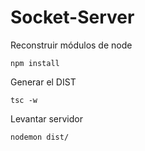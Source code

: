 # Socket-Server

Reconstruir módulos de node
```
npm install 
```

Generar el DIST
```
tsc -w
```

Levantar servidor
```
nodemon dist/
```